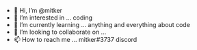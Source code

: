 - 👋 Hi, I’m @mitker
- 👀 I’m interested in ... coding 
- 🌱 I’m currently learning ... anything and everything about code
- 💞️ I’m looking to collaborate on ...
- 📫 How to reach me ... mitker#3737 discord

<!---
mitker/mitker is a ✨ special ✨ repository because its `README.md` (this file) appears on your GitHub profile.
You can click the Preview link to take a look at your changes.
--->

